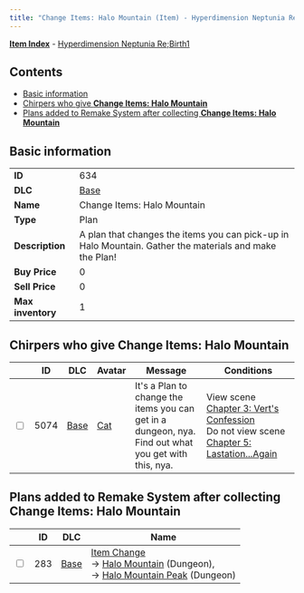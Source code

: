 ```yaml
---
title: "Change Items: Halo Mountain (Item) - Hyperdimension Neptunia Re;Birth1"
---
```


[**Item Index**](/neptunia/rb1/item/index.html) - [Hyperdimension Neptunia Re;Birth1](/neptunia/rb1)

## Contents

- [Basic information](#basic-information)
- [Chirpers who give **Change Items: Halo Mountain**](#chirpers-who-give-change-items-halo-mountain)
- [Plans added to Remake System after collecting **Change Items: Halo Mountain**](#plans-added-to-remake-system-after-collecting-change-items-halo-mountain)

## Basic information

|   |   |
| -- | -- |
| **ID** | 634 |
| **DLC** | [Base](/neptunia/rb1/dlc/1-base.html) |
| **Name** | Change Items: Halo Mountain |
| **Type** | Plan |
| **Description** | A plan that changes the items you can pick-up in Halo Mountain. Gather the materials and make the Plan! |
| **Buy Price** | 0 |
| **Sell Price** | 0 |
| **Max inventory** | 1 |


## Chirpers who give **Change Items: Halo Mountain**

|    | ID | DLC | Avatar | Message | Conditions |
| -- | -- | --- | ------ | ------- | ---------- |
| <input type="checkbox" id="rb1-chirper-event-1-5074" class="trackbox" /> | 5074 | [Base](/neptunia/rb1/dlc/1-base.html) | [Cat](/neptunia/rb1/undefined/1-226-cat.html) | It's a Plan to change the items you can get in a dungeon, nya.<br />Find out what you get with this, nya. | View scene [Chapter 3: Vert's Confession](/neptunia/rb1/scene/1-315-chapter-3-verts-confession.html)<br />Do not view scene [Chapter 5: Lastation...Again](/neptunia/rb1/scene/1-501-chapter-5-lastation-again.html) |


## Plans added to Remake System after collecting **Change Items: Halo Mountain**

|    | ID | DLC | Name |
| -- | -- | --- | ---- |
| <input type="checkbox" id="rb1-remake-1-283" class="trackbox" /> | 283 | [Base](/neptunia/rb1/dlc/1-base.html) | [Item Change](/neptunia/rb1/remake/1-283-item-change.html)<br /> → [Halo Mountain](/neptunia/rb1/dungeon/1-10-halo-mountain.html) (Dungeon),<br /> → [Halo Mountain Peak](/neptunia/rb1/dungeon/1-11-halo-mountain-peak.html) (Dungeon) |
